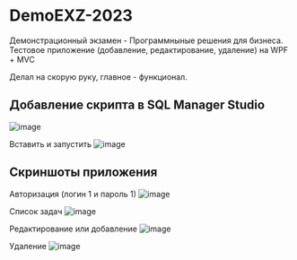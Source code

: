 # DemoEXZ-2023
Демонстрационный экзамен - Программныные решения для бизнеса. Тестовое приложение (добавление, редактирование, удаление) на WPF + MVC

Делал на скорую руку, главное - функционал.

## Добавление скрипта в SQL Manager Studio

![image](https://github.com/LencoDigitexer/DemoEXZ-2023/assets/44779327/ec0eb779-cc7e-433c-82d6-179dcfab3570)

Вставить и запустить
![image](https://github.com/LencoDigitexer/DemoEXZ-2023/assets/44779327/90ed1f3e-8979-46f9-82df-a324a4452b23)


## Скриншоты приложения
Авторизация (логин 1 и пароль 1)
![image](https://github.com/LencoDigitexer/DemoEXZ-2023/assets/44779327/dd624eb1-bd30-43ff-9749-5d55082a6edd)

Список задач
![image](https://github.com/LencoDigitexer/DemoEXZ-2023/assets/44779327/9a6f5c69-29bb-49c9-9d42-13e684fdf176)

Редактирование или добавление
![image](https://github.com/LencoDigitexer/DemoEXZ-2023/assets/44779327/4bd5443d-d2eb-4729-94f0-d4bb1f705726)

Удаление
![image](https://github.com/LencoDigitexer/DemoEXZ-2023/assets/44779327/822239b2-c799-4ca1-a44d-497a898919b6)
